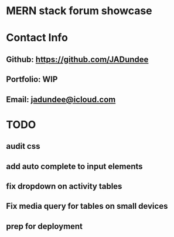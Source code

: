 # MERN stack forum showcase
# Contact Info
## Github: https://github.com/JADundee
## Portfolio: WIP
## Email: jadundee@icloud.com

# TODO
## audit css
## add auto complete to input elements 
## fix dropdown on activity tables
## Fix media query for tables on small devices
## prep for deployment